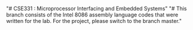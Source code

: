 "# CSE331 : Microprocessor Interfacing and Embedded Systems" 
"# This branch consists of the Intel 8086 assembly language codes that were written for the lab. For the project, please switch to the branch master."